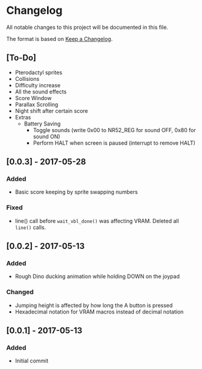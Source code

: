 # Changelog
All notable changes to this project will be documented in this file.

The format is based on [Keep a Changelog](http://keepachangelog.com/en/1.0.0/).

## [To-Do]
  - Pterodactyl sprites
  - Collisions
  - Difficulty increase
  - All the sound effects
  - Score Window
  - Parallax Scrolling
  - Night shift after certain score
  - Extras
    - Battery Saving
      - Toggle sounds (write 0x00 to NR52_REG for sound OFF, 0x80 for sound ON)
      - Perform HALT when screen is paused (interrupt to remove HALT)


## [0.0.3] - 2017-05-28
### Added
  - Basic score keeping by sprite swapping numbers

### Fixed
  - line() call before `wait_vbl_done()` was affecting VRAM. Deleted all `line()` calls.

## [0.0.2] - 2017-05-13
### Added
  - Rough Dino ducking animation while holding DOWN on the joypad

### Changed
  - Jumping height is affected by how long the A button is pressed
  - Hexadecimal notation for VRAM macros instead of decimal notation


## [0.0.1] - 2017-05-13
### Added
  - Initial commit
